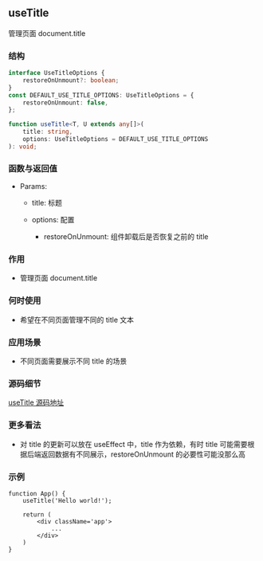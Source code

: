 ## useTitle

管理页面 document.title

### 结构

```ts
interface UseTitleOptions {
    restoreOnUnmount?: boolean;
}
const DEFAULT_USE_TITLE_OPTIONS: UseTitleOptions = {
    restoreOnUnmount: false,
};

function useTitle<T, U extends any[]>(
    title: string,
    options: UseTitleOptions = DEFAULT_USE_TITLE_OPTIONS
): void;
```

### 函数与返回值

- Params:

    - title: 标题

    - options: 配置

        - restoreOnUnmount: 组件卸载后是否恢复之前的 title

### 作用

- 管理页面 document.title

### 何时使用

- 希望在不同页面管理不同的 title 文本

### 应用场景

- 不同页面需要展示不同 title 的场景

### 源码细节

[useTitle 源码地址](https://github.com/streamich/react-use/blob/master/src/useTitle.ts)

### 更多看法

- 对 title 的更新可以放在 useEffect 中，title 作为依赖，有时 title 可能需要根据后端返回数据有不同展示，restoreOnUnmount 的必要性可能没那么高

### 示例

```tsx
function App() {
    useTitle('Hello world!');

    return (
        <div className='app'>
            ...
        </div>
    )
}
```
